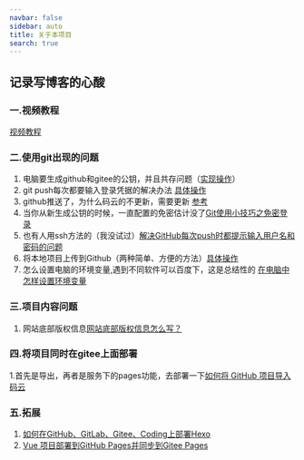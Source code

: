 ```yaml
---
navbar: false
sidebar: auto
title: 关于本项目
search: true
---
```


## 记录写博客的心酸

### 一.视频教程

[视频教程](https://www.bilibili.com/video/BV1vb411m7NY?p=1)

### 二.使用git出现的问题

 1. 电脑要生成github和gitee的公钥，并且共存问题（[实现操作](https://www.jianshu.com/p/161b61d6bae1)）
 2. git push每次都要输入登录凭据的解决办法 [具体操作](https://www.jianshu.com/p/10d70e0a784d)
 3. github推送了，为什么码云的不更新，需要更新 [参考](http://www.bubuko.com/infodetail-3289818.html#%E8%A1%A5%E5%85%85)
 4. 当你从新生成公钥的时候，一直配置的免密估计没了[Git使用小技巧之免密登录](https://www.cnblogs.com/kesimin/p/11199736.html#git%E8%AE%B0%E4%BD%8F%E5%AF%86%E7%A0%81)
 5. 也有人用ssh方法的（我没试过）[解决GitHub每次push时都提示输入用户名和密码的问题](https://blog.csdn.net/mr_javascript/article/details/83043174)
 6. 将本地项目上传到Github（两种简单、方便的方法）[具体操作](https://blog.csdn.net/Lucky_LXG/article/details/77849212)
 7. 怎么设置电脑的环境变量,遇到不同软件可以百度下，这是总结性的 [在电脑中怎样设置环境变量](在电脑中怎样设置环境变量)


### 三.项目内容问题
  1. 网站底部版权信息[网站底部版权信息怎么写？](https://www.dcydz.com/48.html) 



### 四.将项目同时在gitee上面部署
  1.首先是导出，再者是服务下的pages功能，去部署一下[如何将 GitHub 项目导入码云](https://blog.gitee.com/2018/06/05/github_to_gitee/)


### 五.拓展

 1. [如何在GitHub、GitLab、Gitee、Coding上部署Hexo](https://www.jianshu.com/p/68feadec0a6f)
 2. [Vue 项目部署到GitHub Pages并同步到Gitee Pages](https://www.cnblogs.com/Marco-hui/p/12155936.html)

